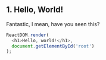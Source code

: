## 1. Hello, World!

Fantastic, I mean, have you seen this?

```js
ReactDOM.render(
  <h1>Hello, world!</h1>,
  document.getElementById('root')
);
```
